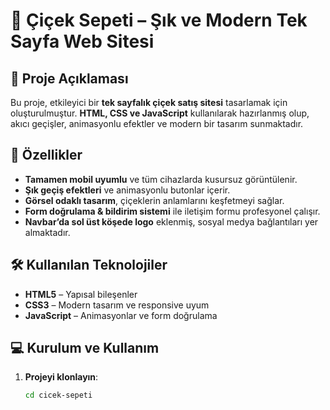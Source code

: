 # 🌸 Çiçek Sepeti – Şık ve Modern Tek Sayfa Web Sitesi

## 📌 Proje Açıklaması
Bu proje, etkileyici bir **tek sayfalık çiçek satış sitesi** tasarlamak için oluşturulmuştur. **HTML, CSS ve JavaScript** kullanılarak hazırlanmış olup, akıcı geçişler, animasyonlu efektler ve modern bir tasarım sunmaktadır.

## 🚀 Özellikler
- **Tamamen mobil uyumlu** ve tüm cihazlarda kusursuz görüntülenir.
- **Şık geçiş efektleri** ve animasyonlu butonlar içerir.
- **Görsel odaklı tasarım**, çiçeklerin anlamlarını keşfetmeyi sağlar.
- **Form doğrulama & bildirim sistemi** ile iletişim formu profesyonel çalışır.
- **Navbar’da sol üst köşede logo** eklenmiş, sosyal medya bağlantıları yer almaktadır.

## 🛠 Kullanılan Teknolojiler
- **HTML5** – Yapısal bileşenler
- **CSS3** – Modern tasarım ve responsive uyum
- **JavaScript** – Animasyonlar ve form doğrulama

## 💻 Kurulum ve Kullanım
1. **Projeyi klonlayın**:
   ```sh
   cd cicek-sepeti
